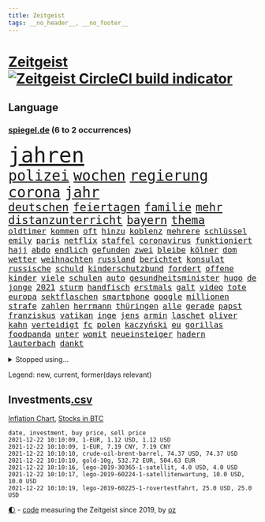 ```yaml
---
title: Zeitgeist
tags: __no_header__, __no_footer__
---
```


# [Zeitgeist](https://oliz.io/zeitgeist/) [![Zeitgeist CircleCI build indicator](https://circleci.com/gh/ooz/zeitgeist.svg?style=shield)](https://circleci.com/gh/ooz/zeitgeist)

## Language

<h3><a href="https://www.spiegel.de" target="_blank">spiegel.de</a> (6 to 2 occurrences)</h3>
<p style="font-family:monospace">
<span style="font-size:32pt"><a href="news_links.html#jahren" class="current">jahren</a></span>
<br>
<span style="font-size:22pt"><a href="news_links.html#polizei" class="current">polizei</a></span>
<span style="font-size:22pt"><a href="news_links.html#wochen" class="current">wochen</a></span>
<span style="font-size:22pt"><a href="news_links.html#regierung" class="current">regierung</a></span>
<span style="font-size:22pt"><a href="news_links.html#corona" class="current">corona</a></span>
<span style="font-size:22pt"><a href="news_links.html#jahr" class="current">jahr</a></span>
<br>
<span style="font-size:17pt"><a href="news_links.html#deutschen" class="current">deutschen</a></span>
<span style="font-size:17pt"><a href="news_links.html#feiertagen" class="current">feiertagen</a></span>
<span style="font-size:17pt"><a href="news_links.html#familie" class="current">familie</a></span>
<span style="font-size:17pt"><a href="news_links.html#mehr" class="current">mehr</a></span>
<span style="font-size:17pt"><a href="news_links.html#distanzunterricht" class="current">distanzunterricht</a></span>
<span style="font-size:17pt"><a href="news_links.html#bayern" class="current">bayern</a></span>
<span style="font-size:17pt"><a href="news_links.html#thema" class="current">thema</a></span>
<br>
<span style="font-size:12pt"><a href="news_links.html#oldtimer" class="new">oldtimer</a></span>
<span style="font-size:12pt"><a href="news_links.html#kommen" class="current">kommen</a></span>
<span style="font-size:12pt"><a href="news_links.html#oft" class="current">oft</a></span>
<span style="font-size:12pt"><a href="news_links.html#hinzu" class="new">hinzu</a></span>
<span style="font-size:12pt"><a href="news_links.html#koblenz" class="current">koblenz</a></span>
<span style="font-size:12pt"><a href="news_links.html#mehrere" class="current">mehrere</a></span>
<span style="font-size:12pt"><a href="news_links.html#schlüssel" class="new">schlüssel</a></span>
<span style="font-size:12pt"><a href="news_links.html#emily" class="new">emily</a></span>
<span style="font-size:12pt"><a href="news_links.html#paris" class="current">paris</a></span>
<span style="font-size:12pt"><a href="news_links.html#netflix" class="current">netflix</a></span>
<span style="font-size:12pt"><a href="news_links.html#staffel" class="current">staffel</a></span>
<span style="font-size:12pt"><a href="news_links.html#coronavirus" class="current">coronavirus</a></span>
<span style="font-size:12pt"><a href="news_links.html#funktioniert" class="current">funktioniert</a></span>
<span style="font-size:12pt"><a href="news_links.html#hajj" class="new">hajj</a></span>
<span style="font-size:12pt"><a href="news_links.html#abdo" class="new">abdo</a></span>
<span style="font-size:12pt"><a href="news_links.html#endlich" class="current">endlich</a></span>
<span style="font-size:12pt"><a href="news_links.html#gefunden" class="current">gefunden</a></span>
<span style="font-size:12pt"><a href="news_links.html#zwei" class="current">zwei</a></span>
<span style="font-size:12pt"><a href="news_links.html#bleibe" class="new">bleibe</a></span>
<span style="font-size:12pt"><a href="news_links.html#kölner" class="current">kölner</a></span>
<span style="font-size:12pt"><a href="news_links.html#dom" class="new">dom</a></span>
<span style="font-size:12pt"><a href="news_links.html#wetter" class="current">wetter</a></span>
<span style="font-size:12pt"><a href="news_links.html#weihnachten" class="current">weihnachten</a></span>
<span style="font-size:12pt"><a href="news_links.html#russland" class="current">russland</a></span>
<span style="font-size:12pt"><a href="news_links.html#berichtet" class="current">berichtet</a></span>
<span style="font-size:12pt"><a href="news_links.html#konsulat" class="new">konsulat</a></span>
<span style="font-size:12pt"><a href="news_links.html#russische" class="current">russische</a></span>
<span style="font-size:12pt"><a href="news_links.html#schuld" class="current">schuld</a></span>
<span style="font-size:12pt"><a href="news_links.html#kinderschutzbund" class="new">kinderschutzbund</a></span>
<span style="font-size:12pt"><a href="news_links.html#fordert" class="current">fordert</a></span>
<span style="font-size:12pt"><a href="news_links.html#offene" class="current">offene</a></span>
<span style="font-size:12pt"><a href="news_links.html#kinder" class="current">kinder</a></span>
<span style="font-size:12pt"><a href="news_links.html#viele" class="current">viele</a></span>
<span style="font-size:12pt"><a href="news_links.html#schulen" class="current">schulen</a></span>
<span style="font-size:12pt"><a href="news_links.html#auto" class="current">auto</a></span>
<span style="font-size:12pt"><a href="news_links.html#gesundheitsminister" class="current">gesundheitsminister</a></span>
<span style="font-size:12pt"><a href="news_links.html#hugo" class="new">hugo</a></span>
<span style="font-size:12pt"><a href="news_links.html#de" class="current">de</a></span>
<span style="font-size:12pt"><a href="news_links.html#jonge" class="new">jonge</a></span>
<span style="font-size:12pt"><a href="news_links.html#2021" class="current">2021</a></span>
<span style="font-size:12pt"><a href="news_links.html#sturm" class="current">sturm</a></span>
<span style="font-size:12pt"><a href="news_links.html#handfisch" class="new">handfisch</a></span>
<span style="font-size:12pt"><a href="news_links.html#erstmals" class="current">erstmals</a></span>
<span style="font-size:12pt"><a href="news_links.html#galt" class="current">galt</a></span>
<span style="font-size:12pt"><a href="news_links.html#video" class="current">video</a></span>
<span style="font-size:12pt"><a href="news_links.html#tote" class="current">tote</a></span>
<span style="font-size:12pt"><a href="news_links.html#europa" class="current">europa</a></span>
<span style="font-size:12pt"><a href="news_links.html#sektflaschen" class="new">sektflaschen</a></span>
<span style="font-size:12pt"><a href="news_links.html#smartphone" class="current">smartphone</a></span>
<span style="font-size:12pt"><a href="news_links.html#google" class="current">google</a></span>
<span style="font-size:12pt"><a href="news_links.html#millionen" class="current">millionen</a></span>
<span style="font-size:12pt"><a href="news_links.html#strafe" class="current">strafe</a></span>
<span style="font-size:12pt"><a href="news_links.html#zahlen" class="current">zahlen</a></span>
<span style="font-size:12pt"><a href="news_links.html#herrmann" class="current">herrmann</a></span>
<span style="font-size:12pt"><a href="news_links.html#thüringen" class="current">thüringen</a></span>
<span style="font-size:12pt"><a href="news_links.html#alle" class="current">alle</a></span>
<span style="font-size:12pt"><a href="news_links.html#gerade" class="current">gerade</a></span>
<span style="font-size:12pt"><a href="news_links.html#papst" class="current">papst</a></span>
<span style="font-size:12pt"><a href="news_links.html#franziskus" class="current">franziskus</a></span>
<span style="font-size:12pt"><a href="news_links.html#vatikan" class="current">vatikan</a></span>
<span style="font-size:12pt"><a href="news_links.html#inge" class="current">inge</a></span>
<span style="font-size:12pt"><a href="news_links.html#jens" class="current">jens</a></span>
<span style="font-size:12pt"><a href="news_links.html#armin" class="current">armin</a></span>
<span style="font-size:12pt"><a href="news_links.html#laschet" class="current">laschet</a></span>
<span style="font-size:12pt"><a href="news_links.html#oliver" class="current">oliver</a></span>
<span style="font-size:12pt"><a href="news_links.html#kahn" class="new">kahn</a></span>
<span style="font-size:12pt"><a href="news_links.html#verteidigt" class="current">verteidigt</a></span>
<span style="font-size:12pt"><a href="news_links.html#fc" class="current">fc</a></span>
<span style="font-size:12pt"><a href="news_links.html#polen" class="current">polen</a></span>
<span style="font-size:12pt"><a href="news_links.html#kaczyński" class="new">kaczyński</a></span>
<span style="font-size:12pt"><a href="news_links.html#eu" class="current">eu</a></span>
<span style="font-size:12pt"><a href="news_links.html#gorillas" class="current">gorillas</a></span>
<span style="font-size:12pt"><a href="news_links.html#foodpanda" class="new">foodpanda</a></span>
<span style="font-size:12pt"><a href="news_links.html#unter" class="current">unter</a></span>
<span style="font-size:12pt"><a href="news_links.html#womit" class="current">womit</a></span>
<span style="font-size:12pt"><a href="news_links.html#neueinsteiger" class="new">neueinsteiger</a></span>
<span style="font-size:12pt"><a href="news_links.html#hadern" class="current">hadern</a></span>
<span style="font-size:12pt"><a href="news_links.html#lauterbach" class="current">lauterbach</a></span>
<span style="font-size:12pt"><a href="news_links.html#dankt" class="current">dankt</a></span>
</p>
<details>
<summary>Stopped using...</summary>
<p class="former" style="font-size:12pt">
ecuador(428) nationen(428) sperre(428) vereinten(428) zeuge(428) alex(427) aussicht(427) körper(427) main(427) reiche(427) seehofer(427) verluste(427) wütet(427) erneute(426) figur(426) führerschein(426) mag(426) maske(426) metern(426) rostock(426) unruhen(426) wehrt(426) amerikanische(425) beschreibt(425) jünger(425) michelle(425) verzweifelt(425) aufgefallen(424) besseren(424) erwägt(424) lebensmittel(424) priester(424) befindet(423) demonstranten(423) diskriminiert(423) france(423) frieden(423) gründer(423) neueste(423) paare(423) attentat(422) auskommen(422) behinderung(422) entdeckung(422) innenministerium(422) philippinen(422) sprengstoff(422) standort(422) terrormiliz(422) you(422) zweitligist(422) atlantik(421) attackieren(421) brutale(421) ermöglicht(421) erstaunlich(421) filialen(421) früherer(421) hungerstreik(421) islamistischen(421) lakers(421) queen(421) spektakulär(421) umstrittener(421) verlust(421) zwillinge(421) a2(420) amerika(420) ankommt(420) anscheinend(420) berg(420) dauerhaft(420) demonstrieren(420) gefährlicher(420) gefüllt(420) gekostet(420) konkurrenten(420) kranke(420) löste(420) schlechter(420) verbot(420) weshalb(420) ärgert(420) 29(419) gast(419) gelegt(419) künstlerin(419) oberbürgermeister(419) richtige(419) spdgesundheitsexperte(419) untersuchungen(419) videobotschaft(419) zverev(419) ärzten(419) abgesetzt(418) ausländische(418) bahnhof(418) gewaltsam(418) mütter(418) niederländische(418) rock(418) schmerzen(418) steigender(418) treten(418) usgericht(418) übersicht(418) ausreichend(417) eingesetzt(417) online(417) organisationen(417) regensburg(417) sinnvoll(417) blockade(416) hölle(416) kämpfe(416) coronabeschränkungen(415) einzudämmen(415) kryptowährung(415) schlagzeilen(415) schwanger(415) shutdown(415) stammt(415) verlängerung(415) 81(414) forderte(414) fußballprofi(414) islamischen(414) taugt(414) usamerikaner(414) crew(413) gebrochen(413) salzburg(413) smith(413) störung(413) 10000(412) 2011(412) euparlament(412) kämpfer(412) offenen(412) rechtliche(412) schulze(412) stadion(412) anlagen(411) männliche(411) philipp(411) qualifikation(411) triumph(411) debakel(410) fragt(410) islamisten(410) sichergestellt(410) trieb(410) unzählige(410) 23(409) schwachen(409) terroristischen(409) venezuela(409) beiträge(408) can(408) coronaschutz(408) elektrische(408) hob(408) krawallen(408) lkwfahrer(408) voraussetzungen(408) gesamten(407) manipulierte(407) beschuldigten(406) einnahmen(406) nerven(406) unterschied(405) spektakuläre(404) berühmte(403) green(403) methoden(403) vermeintlichen(403) verfassungswidrig(402) juristen(401) königin(401) meines(401) stieß(401) änderungen(401) eigenem(400) erfinder(400) nationalen(400) tennisprofi(400) astronauten(399) familienberater(399) glaubwürdigkeit(399) mobile(399) sydney(399) verhandeln(399) angehörigen(398) favorit(398) vermissen(398) älter(398) nennen(397) ute(397) not(396) feuert(395) gouverneur(395) jacob(395) justin(395) landet(395) text(395) folter(394) gefühl(394) spaltet(394) startete(394) fließen(392) holte(392) justizminister(392) stahl(392) bier(391) klimaziele(391) abermals(390) vermissten(390) zuspruch(390) verträge(389) vorgeführt(389) reus(388) sprung(388) automatisch(387) niedrig(387) rutschte(387) benötigen(386) gesetzliche(386) kanaren(386) jurist(385) lebensgefährlich(385) 47(384) afghanische(384) app(384) skizziert(384) unmittelbar(383) georg(382) staatlichen(382) vorherrschaft(382) gerieten(381) mutation(381) kanadas(380) verpflichten(380) 6000(379) annäherung(379) senioren(379) verlegen(379) beendete(378) palmer(378) voraussichtlich(377) vergehen(376) sophie(375) ausgaben(373) betrieben(373) stellenabbau(373) coronajahr(372) strukturen(369) empfinden(368) konzert(368) superwahljahr(367) dämpft(364) clooney(361) theoretisch(361) janet(358) yellen(358) reihen(357) psychischen(356) titelkampf(356) stabil(355) zusätzliche(355) rückte(354) berührt(353) befunden(350) lidl(350) berühmtes(347) coronawochenüberblick(343) bundestagsabgeordnete(342) kopfverletzungen(341) curevac(340) 15jährige(339) freigelassen(335) erneuerbare(334) abgrund(332) entgehen(329) impft(327) hergestellt(319) langjährige(318) zustimmen(316) rasche(315) glasgow(313) polizeibeamte(313) amazons(309) wucht(309) haut(306) klappen(305) viral(303) lenkt(302) el(301) rüdiger(300) extremwetter(297) ungemütlich(296) grab(293) heutige(293) sparkassen(292) ausländer(290) hubert(290) fragwürdige(289) vereint(287) verlusten(287) impfschutz(286) magische(282) notstand(281) unzureichend(280) zusammenbruch(280) urteile(279) 4000(278) objekte(278) palästinensern(278) wolken(278) todesursache(277) missbrauchsvorwürfen(276) begleitete(269) bestsellerautor(267) abgewehrt(266) fußballerinnen(265) stadien(262) tvinterview(259) maskendeals(258) athen(257) erledigt(255) erteilte(254) zugspitze(253) geheiratet(251) erlaubnis(250) bosch(247) charité(247) fraktionen(246) 2001(245) kleinflugzeug(242) unterschiedliche(242) bedankte(240) fonds(239) gelitten(239) airline(236) landesverband(235) fühle(234) gerungen(233) spürt(231) lebensgefährliche(229) wüste(228) charles(226) statistik(224) linda(221) klimaaktivisten(220) niemandem(220) bka(217) umwelthilfe(216) afghanischen(215) entschädigungen(211) bundeswehrhelfer(210) holz(210) anfangs(207) moldau(207) cotrainer(206) jahrelanger(206) jugendärzte(205) schnellstmöglich(205) großkonzerne(204) berechnungen(203) vorreiter(202) 32jähriger(201) zurückzukehren(201) set(199) plastik(198) historikerin(197) kreise(196) dorthin(194) bezeichnen(190) fünften(190) lernrückstände(189) pop(189) tennisstar(189) fed(188) neunjähriger(187) 47jähriger(186) misstrauen(185) erpresst(184) angeschlagene(182) westjordanland(182) monaco(181) zurückschicken(181) finger(180) zuwanderung(179) müll(178) aachen(177) sudan(177) anhaltende(176) klaut(176) knochen(176) vereinbaren(176) unterstützern(175) fachkräftemangel(174) nashville(174) sechzigerjahre(174) banden(173) regenfälle(170) südchinesisches(169) ölpreis(168) europameister(167) forscherinnen(167) indigene(167) schultern(167) traditionelle(166) weigerte(166) wenigsten(166) finde(165) schäumt(165) verdi(164) entsorgt(163) fluggesellschaften(162) parteispitze(162) ausschnitte(161) amthor(160) djoković(160) rechtswidrig(160) spezialeinheit(160) staatschefs(159) 1962(158) azubis(158) gerüchten(158) beteuert(157) ewigkeit(157) farmer(156) straftat(156) chemnitz(154) mögen(154) serbe(154) spitzenkandidat(154) spitzenpolitiker(154) uganda(154) zuschauerinnen(153) vormundschaft(152) boote(151) lkwanhänger(151) schrumpft(151) danny(150) kurzzeitig(150) totschlag(149) tugenden(149) verteidigungsminister(147) erhebung(145) aufzubauen(144) drogenbanden(144) selbstmordanschlag(144) umweltverbände(144) beschuldigen(143) dschihad(143) übersee(143) anmelden(142) glückliche(142) spielerin(142) versteck(140) fläche(139) terrorgruppe(139) tusk(138) attackierte(136) evakuierungen(136) aufruhr(135) bedankt(134) deklassiert(134) technischen(134) vorläufige(134) karrierecoach(133) voelchert(133) bakterien(132) zähne(132) kyrgios(130) sichtbar(130) korruptionsermittlungen(129) litt(129) ostseepipeline(129) aufenthalt(128) weltranglistenerste(128) führten(127) lebron(127) zehnte(127) vorgeschlagen(126) milliardengeschäft(125) wiederaufbau(125) y(124) kenne(123) slam(123) menschenrechtsaktivisten(122) ngos(122) schießerei(122) deutschsprachigen(121) labore(121) räder(121) anschluss(120) erfolgreichste(120) ted(120) usnotenbank(120) 2004(119) entlastung(119) krisenmanagement(119) erzeugen(118) gelohnt(118) hörte(117) klassischen(117) staatsmedien(117) rückendeckung(116) vorfahrt(116) nachträglich(115) philippinische(115) äußerung(115) crews(114) geschwommen(114) manhattan(114) bereitete(113) grand(113) amal(112) deckte(112) gemeint(112) transportieren(112) mordermittlungen(111) zeichnen(111) tarifstreit(110) umkämpften(110) dirk(109) erbeutete(109) hallo(109) jahrzehnt(109) fiskus(108) funktionen(108) genervt(108) privilegien(108) weggefährten(108) beobachter(107) lauf(107) bürgerlichen(106) folgenschweren(106) gegensteuern(106) stralsund(106) 90/die(105) materialengpässen(105) fatale(104) stehlen(104) rast(103) stipendium(103) widerstands(103) feinstaub(102) demokrat(101) stone(101) plante(100) stur(100) energiepreise(99) krankenschwester(99) resistenter(99) jahn(98) landsleuten(98) akkus(97) doha(97) favoritin(97) mythen(97) kohleausstieg(96) begegnung(95) gebrannt(95) verstecken(95) kanadische(94) tarantino(94) vollen(94) abholzung(92) auffrischungsimpfung(92) bedanken(92) entfliehen(92) erkannt(92) sandberg(92) tränengas(92) kabuler(91) mercedespilot(91) tennessee(91) unterschiedlicher(91) verknüpft(91) verletzten(91) prämie(90) arbeitsmigranten(89) ausfälle(89) eindeutig(89) erbeuteten(89) gräben(89) lake(89) marianne(89) mustang(89) gegentreffer(88) harris(88) impfdurchbruch(88) kamala(88) models(88) musikerinnen(88) sozial(88) stewart(88) telekommunikationsgesetz(88) vielmehr(88) wright(88) zuschuss(88) alonso(87) ausreisen(87) bauten(87) besiegelte(87) exfreundin(87) fernando(87) kabarettist(87) kennenlernte(87) lutz(87) notenbankchef(87) olympique(87) rettungsflieger(87) schau(87) bayerischer(86) südchinesischen(86) demokratin(85) filip(85) kostić(85) kurios(85) offizier(85) opportunisten(85) staatsanwalt(85) taxi(85) besessen(84) francisco(84) katastrophalen(84) posierte(84) tante(84) teroddes(84) verbliebenen(84) vergnügen(84) gesundheitsämter(83) sabitzer(83) vakuum(83) vorgeladen(83) allergie(82) autobiografie(82) bemerkenswert(82) freigeben(82) operieren(82) rockergruppe(82) schädliche(82) weltberühmt(82) üppiges(82) geschäftsrisiko(81) ausschreibung(80) erhielten(80) infektionsschutzgesetzes(80) rhythmus(80) semester(80) verfrühstückt(80) überdeckt(80) enteignungen(79) gefährte(79) leitplanke(79) milch(79) aufgehängt(78) fock(78) gesteuert(78) gorch(78) gordon(78) kalten(78) lka(78) lyon(78) usraumfahrtbehörde(78) a3(77) beigetragen(77) faktencheck(77) getöteten(77) müde(77) sämtliche(77) wiesen(77) gesetzentwurf(76) habt(76) messe(76) startplatz(76) vermittelte(76) 12000(75) flickenteppich(75) gesessen(75) kaufmann(75) markiert(75) salvador(75) schmerzt(75) zellen(75) fernzüge(74) fracht(74) geladen(74) lebensmittelfirmen(74) mako(74) mäzen(74) paketbomben(74) unterziehen(74) üppig(74) abordnung(73) csuvorsitzenden(73) ehepaars(73) knapper(73) mexikanische(73) provisionen(73) deckeln(72) irrtümer(72) klartext(72) parteiausschlussverfahren(72) unentschlossene(71) draufgänger(70) fahrräder(70) fälschung(70) gaul(70) gedachten(70) günes(70) kostic(70) orbit(70) pausieren(70) straft(70) tabellenspitze(70) befragen(69) daniil(69) gangster(69) gemobbt(69) medwedew(69) verordnete(69) zuschlagen(69) übertragung(69) armbrust(68) barça(68) bottas(68) jackpot(68) kulturpolitik(68) landtagswahl(68) mordverdacht(68) märkte(68) pfeil(68) trage(68) unionsanhänger(68) valtteri(68) auftritten(67) beeinflusst(67) begünstigt(67) euparlamentarier(67) geliebten(67) massenweise(67) rothko(67) schäfer(67) epic(66) feministin(66) games(66) heikle(66) hinunter(66) ungebrochene(66) zündeten(66) isanhängerin(65) kleinere(65) schneidet(65) unoklimagipfel(65) abgeschaltet(64) gepäck(64) heizungen(64) komfortabler(64) radsportstar(64) schnaps(64) verteuerten(64) dreieck(63) finanzministerin(63) freistoßtor(63) gestiegener(63) antwortet(62) brockmann(62) frauenfeindliche(62) höhle(62) maori(62) nö(62) unauffällig(62) aufholjagd(61) aussichten(61) belangt(61) beruhigen(61) demut(61) fußballbund(61) hitzlsperger(61) urheber(61) europatour(60) exkanzlers(60) feuers(60) fuest(60) gelebt(60) gestochen(60) harald(60) ifopräsident(60) kiloweise(60) kindesmissbrauchs(60) rückschlägen(60) allermeisten(59) außergewöhnlichen(59) haftrichter(59) psychologie(59) spürbare(59) tatverdacht(59) zugehen(59) zusammenstößen(59) fahrgäste(58) ganzer(58) mix(58) unogipfel(58) beurteilt(57) gaspreis(57) getötete(57) laughing(57) vornamen(57) waghalsige(57) weingenuss(57) 35000(56) erwärmung(56) grenzschützer(56) kleinsten(56) präsidentschaftskandidat(56) reindl(56) teures(56) allheilmittel(55) fahrgast(55) krankenkassen(55) natostaaten(55) schalteten(55) theologe(55) zahnarzt(55) natalie(54) price(54) 289(53) hey(53) oberösterreich(53) skeptischen(53) vorausgesetzt(53) zersetzen(53) volksfesten(52) definiert(51) ellisbextor(51) makellos(51) 135(50) erneutes(50) immobilienkonzernen(50) taiwans(50) weizen(50) detonation(49) entzweit(49) frances(49) osteuropa(49) strauchelnden(49) atp(48) bewerten(48) entwicklungskosten(48) erforschen(48) filmbranche(48) männlich(48) schmieden(48) verfällt(48) wahlergebnis(48) angehoben(47) bieber(47) naturschützer(47) rückweg(47) awoniyi(46) bernard(46) bewachen(46) damaliger(46) grenzgebiet(46) intern(46) lindern(46) misshandlungen(46) nirgends(46) segelschulschiff(46) taiwo(46) weitesten(46) buchungszahlen(45) bussen(45) erzeugerpreise(45) gravierend(45) importieren(45) negativem(45) zugefügt(45) zulauf(45) eingedrungen(44) ransomware(44) zittern(44) 59jähriger(43) mies(43) rotterdam(43) arbeitsrechtlerin(42) eon(42) neuausrichtung(42) sauer(42) unheilbar(42) weiterentwicklung(42) benutzt(41) bundeswirtschaftsminister(41) charlène(41) diktators(41) doppel(41) fürstin(41) koalitionäre(41) verzückt(41) zukunftsvision(41) drogenpolitik(40) erneuern(40) irrfahrt(40) scherz(40) schwächen(40) cduspitze(39) faktisch(39) nochkanzlerin(39) steine(39) zutaten(39) cannabislegalisierung(38) strafvollzug(38) trainerteam(38) ubs(38) ölkrise(38) aktivitäten(37) anreisen(37) freundlichen(37) legalisiert(37) wasseroberfläche(37) fidel(36) rüttelt(36) schädigen(36) unzulässig(36) votierten(36) watford(36) überrollt(36) besorgen(35) brandenburgs(35) ecuadors(35) feiertag(35) masked(35) schlagartig(35) singer(35) stangen(35) verschwundenen(35) bukele(34) medizinische(34) nayib(34) stemmte(34) vaterland(34) widersprach(34) dieselbe(33) rechtspopulisten(33) videokonferenz(33) bereichen(32) caracas(32) krönt(32) nackten(32) telefonierte(32) üppige(32) duft(31) euland(31) freiburger(31) naiven(31) nebel(31) russisches(31) weltklimakonferenz(31) achterbahn(30) außenpolitische(30) feministinnen(30) geldsegen(30) haufen(30) montagmorgen(30) euvergleich(29) pazifikküste(29) radikalislamische(29) ablenken(28) bannon(28) championsleaguesaison(28) houston(28) irakische(28) zertifizierung(28) alec(27) baldwin(27) bundestagspräsidentin(27) einflussreichen(27) hamdok(27) kamerafrau(27) tödlichem(27) wehmut(27) abfeuerte(26) beutezug(26) halyna(26) hutchins(26) rust(26) genügte(25) motors(25) sono(25) superreichen(25) gesundheitszustand(24) ausverkauft(23) genetische(23) trophäe(23) klopfen(22) professor(22) reporterin(22) auflösung(21) fasziniert(21) finals(21) geringen(21) hausärzte(21) irgendwas(21) lebendig(21) nervös(21) tennisspielerin(21) verbirgt(21) zeichner(21) aufgehalten(20) beibehalten(20) erpresser(20) filmt(20) französin(20) netflixserie(20) stipendien(20) impfstoffs(19) krankenhausaufenthalt(19) championsleaguepartie(18) durchschnittliche(18) klimagipfels(18) legalen(18) maya(18) nachhaltigkeit(18) versendet(18) wach(18) zhan(18) zhang(18) abschlusserklärung(17) begibt(17) fünfzigerjahren(17) angespannten(16) buhlen(16) bundesarbeitsministerium(16) coronachaos(16) entworfen(16) ernte(16) gletschern(16) gunnar(16) kriminalität(16) organisierte(16) paraguay(16) solskjær(16) sportlichen(16) usrepublikaner(16) verkündeten(16) afdstimmen(15) angstgegner(15) betitelt(15) cop26(15) löfven(15) massenprotesten(15) rudolf(15) xavi(15) überraschenden(15) jagte(14) kartoffeln(14) mexikanischen(14) rauswerfen(14) schwarzmarkt(14) verhandlungsrunde(14) zukünftigen(14) billionenschweres(13) coronaberichterstattung(13) cricket(13) für(13) gemälde(13) nflprofi(13) nordhessen(13) regenwaldes(13) sammlung(13) statistiker(13) verlagert(13) billionenpaket(12) chipmangels(12) deckelung(12) falk(12) klinischen(12) korrekt(12) schlimmen(12) tröstet(12) völker(12) wahnsinnig(12) belavia(11) regierungen(11) verbraucherzentralen(11) verteuerung(11)
</p>
</details>
<p>Legend: <span class="new">new</span>, <span class="current">current</span>, <span class="former">former(days relevant)</span></p>

## Investments[.csv](investments.csv)

[Inflation Chart](https://inflationchart.com),
[Stocks in BTC](https://stonksinbtc.xyz/)

```
date, investment, buy price, sell price
2021-12-22 10:10:09, 1-EUR, 1.12 USD, 1.12 USD
2021-12-22 10:10:09, 1-EUR, 7.19 CNY, 7.19 CNY
2021-12-22 10:10:10, crude-oil-brent-barrel, 74.37 USD, 74.37 USD
2021-12-22 10:10:10, gold-10g, 532.72 EUR, 504.63 EUR
2021-12-22 10:10:16, lego-2019-30365-1-satellit, 4.0 USD, 4.0 USD
2021-12-22 10:10:17, lego-2019-60224-1-satellitenwartung, 10.0 USD, 10.0 USD
2021-12-22 10:10:19, lego-2019-60225-1-rovertestfahrt, 25.0 USD, 25.0 USD
```

<footer>
<a href="javascript:toggleTheme()" class="nav">🌓</a>
- <a href="https://github.com/ooz/zeitgeist">code</a> measuring the Zeitgeist since 2019, by <a href="https://oliz.io">oz</a>
</footer>
